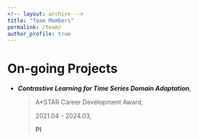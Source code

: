 ```yaml
---
<!-- layout: archive -->
title: "Team Members"
permalink: /team/
author_profile: true
---
```

# On-going Projects
* ***Contrastive Learning for Time Series Domain Adaptation***, 
  > A*STAR Career Development Award, 
  >
  > 2021.04 - 2024.03,
  >  
  > <b>PI</b>





